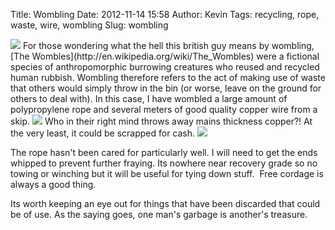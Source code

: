 Title: Wombling
Date: 2012-11-14 15:58
Author: Kevin
Tags: recycling, rope, waste, wire, wombling
Slug: wombling

<img src="/media/images/2012-11-14 wombling/wombled.jpg" class="align-center" loading="lazy" />
For those wondering what the hell this british guy means by wombling, [The
Wombles](http://en.wikipedia.org/wiki/The_Wombles) were a fictional
species of anthropomorphic burrowing creatures who reused and recycled
human rubbish. Wombling therefore refers to the act of making use of
waste that others would simply throw in the bin (or worse, leave on the
ground for others to deal with). In this case, I have wombled a large
amount of polypropylene rope and several meters of good quality copper
wire from a skip.

<img src="/media/images/2012-11-14 wombling/good-copper.jpg" class="align-center" loading="lazy" />
Who in their right mind throws away mains thickness copper?! At the
very least, it could be scrapped for cash.  

<img src="/media/images/2012-11-14 wombling/frayed.jpg" class="align-center" loading="lazy" />

The rope hasn't been cared for particularly well. I will need to get the
ends whipped to prevent further fraying. Its nowhere near recovery grade
so no towing or winching but it will be useful for tying down stuff. 
Free cordage is always a good thing.

Its worth keeping an eye out for things that have been discarded that
could be of use. As the saying goes, one man's garbage is another's
treasure.
